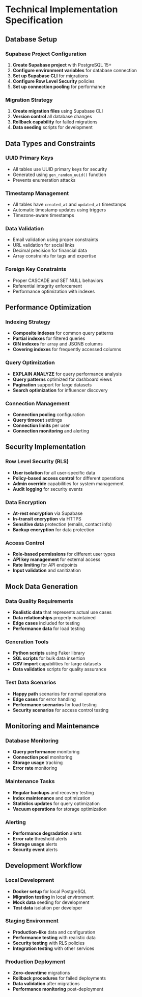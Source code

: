 # Technical Implementation Specification

## Database Setup

### Supabase Project Configuration
1. **Create Supabase project** with PostgreSQL 15+
2. **Configure environment variables** for database connection
3. **Set up Supabase CLI** for migrations
4. **Configure Row Level Security** policies
5. **Set up connection pooling** for performance

### Migration Strategy
1. **Create migration files** using Supabase CLI
2. **Version control** all database changes
3. **Rollback capability** for failed migrations
4. **Data seeding** scripts for development

## Data Types and Constraints

### UUID Primary Keys
- All tables use UUID primary keys for security
- Generated using `gen_random_uuid()` function
- Prevents enumeration attacks

### Timestamp Management
- All tables have `created_at` and `updated_at` timestamps
- Automatic timestamp updates using triggers
- Timezone-aware timestamps

### Data Validation
- Email validation using proper constraints
- URL validation for social links
- Decimal precision for financial data
- Array constraints for tags and expertise

### Foreign Key Constraints
- Proper CASCADE and SET NULL behaviors
- Referential integrity enforcement
- Performance optimization with indexes

## Performance Optimization

### Indexing Strategy
- **Composite indexes** for common query patterns
- **Partial indexes** for filtered queries
- **GIN indexes** for array and JSONB columns
- **Covering indexes** for frequently accessed columns

### Query Optimization
- **EXPLAIN ANALYZE** for query performance analysis
- **Query patterns** optimized for dashboard views
- **Pagination** support for large datasets
- **Search optimization** for influencer discovery

### Connection Management
- **Connection pooling** configuration
- **Query timeout** settings
- **Connection limits** per user
- **Connection monitoring** and alerting

## Security Implementation

### Row Level Security (RLS)
- **User isolation** for all user-specific data
- **Policy-based access control** for different operations
- **Admin override** capabilities for system management
- **Audit logging** for security events

### Data Encryption
- **At-rest encryption** via Supabase
- **In-transit encryption** via HTTPS
- **Sensitive data** protection (emails, contact info)
- **Backup encryption** for data protection

### Access Control
- **Role-based permissions** for different user types
- **API key management** for external access
- **Rate limiting** for API endpoints
- **Input validation** and sanitization

## Mock Data Generation

### Data Quality Requirements
- **Realistic data** that represents actual use cases
- **Data relationships** properly maintained
- **Edge cases** included for testing
- **Performance data** for load testing

### Generation Tools
- **Python scripts** using Faker library
- **SQL scripts** for bulk data insertion
- **CSV import** capabilities for large datasets
- **Data validation** scripts for quality assurance

### Test Data Scenarios
- **Happy path** scenarios for normal operations
- **Edge cases** for error handling
- **Performance scenarios** for load testing
- **Security scenarios** for access control testing

## Monitoring and Maintenance

### Database Monitoring
- **Query performance** monitoring
- **Connection pool** monitoring
- **Storage usage** tracking
- **Error rate** monitoring

### Maintenance Tasks
- **Regular backups** and recovery testing
- **Index maintenance** and optimization
- **Statistics updates** for query optimization
- **Vacuum operations** for storage optimization

### Alerting
- **Performance degradation** alerts
- **Error rate** threshold alerts
- **Storage usage** alerts
- **Security event** alerts

## Development Workflow

### Local Development
- **Docker setup** for local PostgreSQL
- **Migration testing** in local environment
- **Mock data** seeding for development
- **Test data** isolation per developer

### Staging Environment
- **Production-like** data and configuration
- **Performance testing** with realistic data
- **Security testing** with RLS policies
- **Integration testing** with other services

### Production Deployment
- **Zero-downtime** migrations
- **Rollback procedures** for failed deployments
- **Data validation** after migrations
- **Performance monitoring** post-deployment
